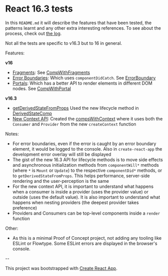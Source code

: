 # React 16.3 tests

In this `README.md` it will describe the features that have been tested, the patterns learnt and any other extra interesting references. To see about the process, check out [the log](./log.md).

Not all the tests are specific to v16.3 but to 16 in general.

Features:

**v16**

- [Fragments](https://reactjs.org/docs/fragments.html): See [CompWithFragments](./src/CompWithFragments.js)
- [Error Boundaries](https://reactjs.org/blog/2017/07/26/error-handling-in-react-16.html): Which uses `componentDidCatch`. See [ErrorBoundary](./src/ErrorBoundary.js)
- [Portals](https://reactjs.org/docs/portals.html): Which has a better API to render elements in different DOM nodes. See [CompWithPortal](./src/CompWithPortal.js)

**v16.3**

- [getDerivedStateFromProps](https://reactjs.org/blog/2018/03/27/update-on-async-rendering.html#new-lifecycle-getderivedstatefromprops) Used the new lifecycle method in [DerivedStateComp](./src/DerivedStateComp.js)
- [New Context API](https://reactjs.org/docs/context.html): Created the [compsWithContext](./src/compsWithContext.js) where it uses both the `Consumer` and `Provider` from the new `createContext` function

Notes:

- For error boundaries, even if the error is caught by an error boundary element, it would be logged to the console. Also in `create-react-app` the development error overlay will still be displayed
- The gist of the new 16.3 API for lifecycle methods is to move side effects and asynchronous initialization methods from `componentWill*` methods (where `*` is `Mount` or `Update`) to the respective `componentDid*` methods, or to `getDerivedStateFromProps`. This helps performance, server-side rendering and the user-perception is the same
- For the new context API, it is important to understand what happens when a consumer is inside a provider (uses the provider value) or outside (uses the default value). It is also important to understand what happens when nesting providers (the deepest provider takes preference)
- Providers and Consumers can be top-level components inside a `render` function

Other:

- As this is a minimal Proof of Concept project, not adding any tooling like ESLint or Flowtype. Some ESLint errors are displayed in the browser's console.

--

This project was bootstrapped with [Create React App](https://github.com/facebookincubator/create-react-app).
